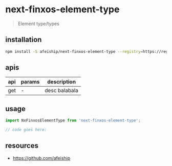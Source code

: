 # next-finxos-element-type
> Element type/types

## installation
```bash
npm install -S afeiship/next-finxos-element-type --registry=https://registry.npm.taobao.org
```

## apis
| api | params | description   |
|-----|--------|---------------|
| get | -      | desc balabala |

## usage
```js
import NxFinxosElementType from 'next-finxos-element-type';

// code goes here:
```

## resources
- https://github.com/afeiship
